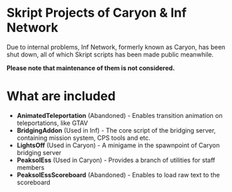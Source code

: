 # Skript Projects of Caryon & Inf Network
Due to internal problems, Inf Network, formerly known as Caryon, has been shut down, all of which Skript scripts has been made public meanwhile.

**Please note that maintenance of them is not considered.**

# What are included
- **AnimatedTeleportation** (Abandoned) - Enables transition animation on teleportations, like GTAV 
- **BridgingAddon** (Used in Inf) - The core script of the bridging server, containing mission system, CPS tools and etc.
- **LightsOff** (Used in Caryon) - A minigame in the spawnpoint of Caryon bridging server
- **PeaksolEss** (Used in Caryon) - Provides a branch of utilities for staff members
- **PeaksolEssScoreboard** (Abandoned) - Enables to load raw text to the scoreboard
